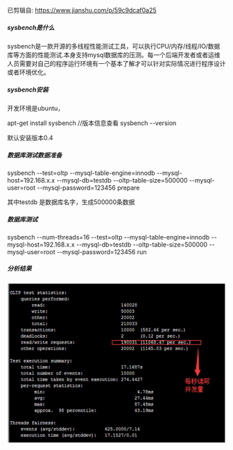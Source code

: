 已剪辑自: https://www.jianshu.com/p/59c9dcaf0a25

##### sysbench是什么

sysbench是一款开源的多线程性能测试工具，可以执行CPU/内存/线程/IO/数据库等方面的性能测试.本身支持mysql数据库的压测。每一个后端开发者或者运维人员需要对自己的程序运行环境有一个基本了解才可以针对实际情况进行程序设计或者环境优化。

##### sysbench安装

开发环境是ubuntu，

apt-get install sysbench
 //版本信息查看
 sysbench --version

默认安装版本0.4

##### 数据库测试数据准备

sysbench --test=oltp --mysql-table-engine=innodb --mysql-host=192.168.x.x --mysql-db=testdb --oltp-table-size=500000 --mysql-user=root --mysql-password=123456 prepare

其中testdb 是数据库名字，生成500000条数据

##### 数据库测试

sysbench --num-threads=16 --test=oltp --mysql-table-engine=innodb --mysql-host=192.168.x.x --mysql-db=testdb --oltp-table-size=500000 --mysql-user=root --mysql-password=123456 run

##### 分析结果

![img](clip_image001-1598928807488.png)

